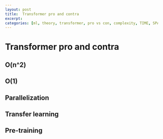 ```yaml
---
layout: post
title:  Transformer pro and contra
excerpt: 
categories: [ml, theory, transformer, pro vs con, complexity, TIME, SPACE, path length, parallelization, transfer learning, pre-training]
---
```


# Transformer pro and contra

## O(n^2)

## O(1)

## Parallelization

## Transfer learning

## Pre-training
